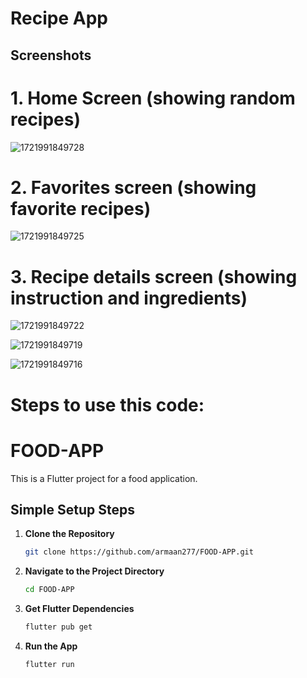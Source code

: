 <h1>Recipe App</h1>

<h2>Screenshots</h2>

<h1>1. Home Screen (showing random recipes)</h1>

![1721991849728](https://github.com/user-attachments/assets/d05ae767-60fb-4d1d-bf60-06e47f9b3ea3)

<h1>2. Favorites screen (showing favorite recipes)</h1>

![1721991849725](https://github.com/user-attachments/assets/fa87e775-ba38-4b5a-94f7-03da40bd4b5e)

<h1>3. Recipe details screen (showing instruction and ingredients)</h1>

![1721991849722](https://github.com/user-attachments/assets/3e3f73e3-4884-44e8-90e6-2f36c0deb311)

![1721991849719](https://github.com/user-attachments/assets/61a515bf-e223-4235-9f87-9d7e9ab415dc)

![1721991849716](https://github.com/user-attachments/assets/0248966c-5ae3-42f3-9742-c8f2f7da6c70)

<h1>Steps to use this code:</h1>

# FOOD-APP

This is a Flutter project for a food application.

## Simple Setup Steps

1. **Clone the Repository**
   ```sh
   git clone https://github.com/armaan277/FOOD-APP.git

2. **Navigate to the Project Directory**
   ```sh
   cd FOOD-APP

3. **Get Flutter Dependencies**
   ```sh
   flutter pub get

4. **Run the App**
   ```sh
   flutter run


